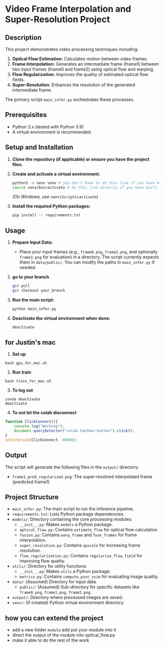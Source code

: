 # Video Frame Interpolation and Super-Resolution Project

## Description

This project demonstrates video processing techniques including:
1.  **Optical Flow Estimation:** Calculates motion between video frames.
2.  **Frame Interpolation:** Generates an intermediate frame (frame1) between two input frames (frame0 and frame2) using optical flow and warping.
3.  **Flow Regularization:** Improves the quality of estimated optical flow fields.
4.  **Super-Resolution:** Enhances the resolution of the generated intermediate frame.

The primary script `main_infer.py` orchestrates these processes.


## Prerequisites

*   Python 3.x (tested with Python 3.9)
*   A virtual environment is recommended.

## Setup and Installation

1.  **Clone the repository (if applicable) or ensure you have the project files.**

2.  **Create and activate a virtual environment:**
    ```bash
    python3 -m venv venv # you don't have to do this line if you have built the env before.
    source venv/bin/activate # do this line directly if you have built the env
    ```
    *(On Windows, use `venv\Scripts\activate`)*

3.  **Install the required Python packages:**
    ```bash
    pip install -r requirements.txt
    ```

## Usage

1.  **Prepare Input Data:**
    *   Place your input frames (e.g., `frame0.png`, `frame2.png`, and optionally `frame1.png` for evaluation) in a directory. The script currently expects them in `data/public/`. You can modify the paths in `main_infer.py` if needed.
2. **go to your branch**
    ```bash
    git pull
    git checkout your_branch
    ```
3.  **Run the main script:**
    ```bash
    python main_infer.py
    ```

4.  **Deactivate the virtual environment when done:**
    ```bash
    deactivate
    ```
## for Justin's mac
1.  **Set up**
```
bash gpu_for_mac.sh
```

2.  **Run train**
```
bash train_for_mac.sh
```
3.  **To log out**
```
conda deactivate
deactivate
```

4. **To not let the colab disconnect**
```JavaScript
function ClickConnect(){
    console.log("Working");
    document.querySelector("colab-toolbar-button").click();
}
setInterval(ClickConnect, 60000);
```

## Output

The script will generate the following files in the `output/` directory:
*   `frame1_pred_regularized.png`: The super-resolved interpolated frame (predicted frame1).

## Project Structure

*   `main_infer.py`: The main script to run the inference pipeline.
*   `requirements.txt`: Lists Python package dependencies.
*   `models/`: Directory containing the core processing modules:
    *   `__init__.py`: Makes `models` a Python package.
    *   `optical_flow.py`: Contains `estimate_flow` for optical flow calculation.
    *   `fusion.py`: Contains `warp_frame` and `fuse_frames` for frame interpolation.
    *   `super_resolution.py`: Contains `upscale` for increasing frame resolution.
    *   `flow_regularization.py`: Contains `regularize_flow_field` for improving flow quality.
*   `utils/`: Directory for utility functions:
    *   `__init__.py`: Makes `utils` a Python package.
    *   `metrics.py`: Contains `compute_psnr_ssim` for evaluating image quality.
*   `data/`: (Assumed) Directory for input data.
    *   `public/`: (Assumed) Sub-directory for specific datasets like `frame0.png`, `frame1.png`, `frame2.png`.
*   `output/`: Directory where processed images are saved.
*   `venv/`: (If created) Python virtual environment directory.

## how you can extend the project
*   add a new folder `module` add put your module into it
*   direct the output of the module into optical_flow.py
*   make it able to do the rest of the work
